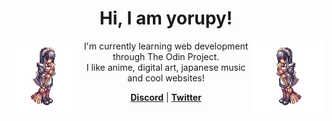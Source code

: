<div align="center">
<h1>Hi, I am yorupy!</h1>
<img src="./ezgif-3c4c37974c3c8c.gif" align="right" alt="Alice monster from Ragnarok Online" width="113" height="115">
<img src="./output-onlinegiftools.gif" align="left" alt="Alice monster from Ragnarok Online" width="113" height="115">
<p align="center">I'm currently learning web development through The Odin Project.<br> I like anime, digital art, japanese music and cool websites!</p>
<strong><a href="https://discordapp.com/users/1339300757509373954">Discord</a></strong> |
<strong><a href="https://x.com/yorupy_">Twitter</a></strong>
</div>

